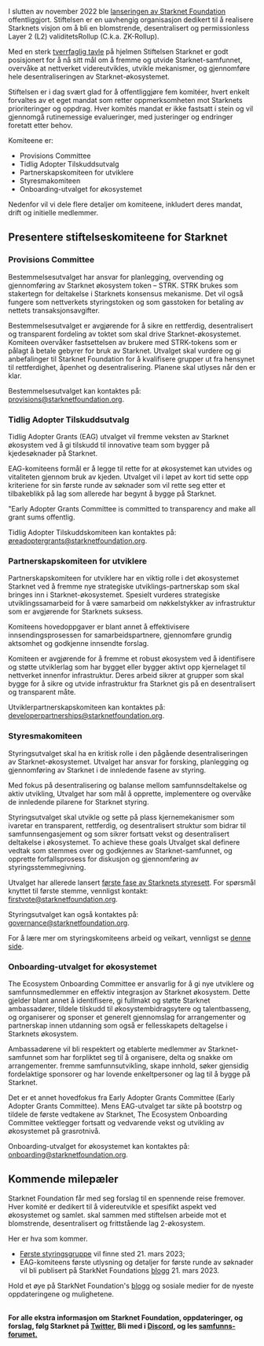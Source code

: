 I slutten av november 2022 ble [lanseringen av Starknet Foundation](https://medium.com/starkware/introducing-the-starknet-foundation-bd4b4379fbb) offentliggjort. Stiftelsen er en uavhengig organisasjon dedikert til å realisere Starknets visjon om å bli en blomstrende, desentralisert og permissionless Layer 2 (L2) validitetsRollup (C.k.a. ZK-Rollup). 

Med en sterk [tverrfaglig tavle](https://medium.com/starknet-foundation/welcome-to-the-world-starknet-foundation-7bd55d5dbc59) på hjelmen Stiftelsen Starknet er godt posisjonert for å nå sitt mål om å fremme og utvide Starknet-samfunnet, overvåke at nettverket videreutvikles, utvikle mekanismer, og gjennomføre hele desentraliseringen av Starknet-økosystemet. 

Stiftelsen er i dag svært glad for å offentliggjøre fem komitéer, hvert enkelt forvaltes av et eget mandat som retter oppmerksomheten mot Starknets prioriteringer og oppdrag. Hver komités mandat er ikke fastsatt i stein og vil gjennomgå rutinemessige evalueringer, med justeringer og endringer foretatt etter behov.

Komiteene er:

* Provisions Committee
* Tidlig Adopter Tilskuddsutvalg
* Partnerskapskomiteen for utviklere
* Styresmakomiteen
* Onboarding-utvalget for økosystemet

Nedenfor vil vi dele flere detaljer om komiteene, inkludert deres mandat, drift og initielle medlemmer.

## Presentere stiftelseskomiteene for Starknet 

### Provisions Committee

Bestemmelsesutvalget har ansvar for planlegging, overvending og gjennomføring av Starknet økosystem token – STRK. STRK brukes som stakertegn for deltakelse i Starknets konsensus mekanisme. Det vil også fungere som nettverkets styringstoken og som gasstoken for betaling av nettets transaksjonsavgifter. 

Bestemmelsesutvalget er avgjørende for å sikre en rettferdig, desentralisert og transparent fordeling av toktet som skal drive Starknet-økosystemet. Komiteen overvåker fastsettelsen av brukere med STRK-tokens som er pålagt å betale gebyrer for bruk av Starknet. Utvalget skal vurdere og gi anbefalinger til Starknet Foundation for å kvalifisere grupper ut fra hensynet til rettferdighet, åpenhet og desentralisering. Planene skal utlyses når den er klar.

Bestemmelsesutvalget kan kontaktes på: [provisions@starknetfoundation.org](mailto:provisions@starknetfoundation.org).

### Tidlig Adopter Tilskuddsutvalg

Tidlig Adopter Grants (EAG) utvalget vil fremme veksten av Starknet økosystem ved å gi tilskudd til innovative team som bygger på kjedesøknader på Starknet. 

EAG-komiteens formål er å legge til rette for at økosystemet kan utvides og vitaliteten gjennom bruk av kjeden. Utvalget vil i løpet av kort tid sette opp kriteriene for sin første runde av søknader som vil rette seg etter et tilbakeblikk på lag som allerede har begynt å bygge på Starknet. 

"Early Adopter Grants Committee is committed to transparency and make all grant sums offentlig.

Tidlig Adopter Tilskuddskomiteen kan kontaktes på: [øreadoptergrants@starknetfoundation.org](earlyadoptergrants@starknetfoundation.org).

### Partnerskapskomiteen for utviklere

Partnerskapskomiteen for utviklere har en viktig rolle i det økosystemet Starknet ved å fremme nye strategiske utviklings-partnerskap som skal bringes inn i Starknet-økosystemet. Spesielt vurderes strategiske utviklingssamarbeid for å være samarbeid om nøkkelstykker av infrastruktur som er avgjørende for Starknets suksess.

Komiteens hovedoppgaver er blant annet å effektivisere innsendingsprosessen for samarbeidspartnere, gjennomføre grundig aktsomhet og godkjenne innsendte forslag. 

Komiteen er avgjørende for å fremme et robust økosystem ved å identifisere og støtte utviklerlag som har bygget eller bygger aktivt opp kjernelaget til nettverket innenfor infrastruktur. Deres arbeid sikrer at grupper som skal bygge for å sikre og utvide infrastruktur fra Starknet gis på en desentralisert og transparent måte. 

Utviklerpartnerskapskomiteen kan kontaktes på: [developerpartnerships@starknetfoundation.org](mailto:developerpartnerships@starknetfoundation.org).

### Styresmakomiteen

Styringsutvalget skal ha en kritisk rolle i den pågående desentraliseringen av Starknet-økosystemet. Utvalget har ansvar for forsking, planlegging og gjennomføring av Starknet i de innledende fasene av styring. 

Med fokus på desentralisering og balanse mellom samfunnsdeltakelse og aktiv utvikling, Utvalget har som mål å opprette, implementere og overvåke de innledende pilarene for Starknet styring. 

Styringsutvalget skal utvikle og sette på plass kjernemekanismer som ivaretar en transparent, rettferdig, og desentralisert struktur som bidrar til samfunnsengasjement og som sikrer fortsatt vekst og desentralisert deltakelse i økosystemet. To achieve these goals Utvalget skal definere vedtak som stemmes over og godkjennes av Starknet-samfunnet, og opprette forfallsprosess for diskusjon og gjennomføring av styringsstemmegivning. 

Utvalget har allerede lansert [første fase av Starknets styresett](https://community.starknet.io/t/starknet-foundation-delegation-for-the-first-vote/11820). For spørsmål knyttet til første stemme, vennligst kontakt: [firstvote@starknetfoundation.org](mailto:firstvote@starknetfoundation.org).

Styringsutvalget kan også kontaktes på: [governance@starknetfoundation.org](mailto:governance@starknetfoundation.org). 

For å lære mer om styringskomiteens arbeid og veikart, vennligst se [denne side](https://www.starknet.io/en/posts/governance).

### Onboarding-utvalget for økosystemet

The Ecosystem Onboarding Committee er ansvarlig for å gi nye utviklere og samfunnsmedlemmer en effektiv integrasjon av Starknet økosystem. Dette gjelder blant annet å identifisere, gi fullmakt og støtte Starknet ambassadører, tildele tilskudd til økosystembidragsytere og talentbasseng, og organiserer og sponser et generelt gjennomslag for arrangementer og partnerskap innen utdanning som også er fellesskapets deltagelse i Starknets økosystem. 

Ambassadørene vil bli respektert og etablerte medlemmer av Starknet-samfunnet som har forpliktet seg til å organisere, delta og snakke om arrangementer. fremme samfunnsutvikling, skape innhold, søker gjensidig fordelaktige sponsorer og har lovende enkeltpersoner og lag til å bygge på Starknet.

Det er et annet hovedfokus fra Early Adopter Grants Committee (Early Adopter Grants Committee). Mens EAG-utvalget tar sikte på bootstrp og tildele de første vedtakene av Starknet, The Ecosystem Onboarding Committee vektlegger fortsatt og vedvarende vekst og utvikling av økosystemet på grasrotnivå. 

Onboarding-utvalget for økosystemet kan kontaktes på: [onboarding@starknetfoundation.org](mailto:onboarding@starknetfoundation.org).

## Kommende milepæler

Starknet Foundation får med seg forslag til en spennende reise fremover. Hver komité er dedikert til å videreutvikle et spesifikt aspekt ved økosystemet og samlet. skal sammen med stiftelsen arbeide mot et blomstrende, desentralisert og frittstående lag 2-økosystem.  

Her er hva som kommer. 

* [Første styringsgruppe](https://community.starknet.io/t/starknet-foundation-delegation-for-the-first-vote/11820) vil finne sted 21. mars 2023;
* EAG-komiteens første utlysning og detaljer for første runde av søknader vil bli publisert på StarkNet Foundations [blogg](https://www.starknet.io/en/posts/foundation) 21. mars 2023.

Hold et øye på StarkNet Foundation's [blogg](https://www.starknet.io/en/posts/foundation) og sosiale medier for de nyeste oppdateringene og mulighetene.

**\
For alle ekstra informasjon om Starknet Foundation, oppdateringer, og forslag, følg Starknet på [Twitter](https://twitter.com/Starknet), Bli med i [Discord](http://starknet.io/discord), og les [samfunns-forumet.](https://community.starknet.io/)**